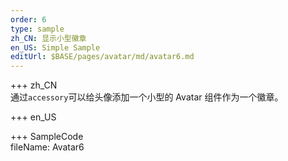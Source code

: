 ```yaml
---
order: 6
type: sample
zh_CN: 显示小型徽章
en_US: Simple Sample
editUrl: $BASE/pages/avatar/md/avatar6.md
---
```


+++ zh_CN  
通过<Code>accessory</Code>可以给头像添加一个小型的 Avatar 组件作为一个徽章。

+++ en_US

+++ SampleCode  
fileName: Avatar6
